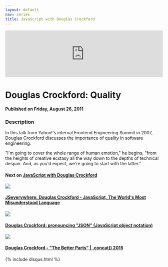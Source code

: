 ```yaml
---
layout: default
nav: series
title: JavaScript with Douglas Crockford
---
```


<div class="container">
    <div class="row mt grid">
        <div class="mt"></div>
        <div class="row" style="margin-bottom: 20px;">
            <div class="col-sm-push-1 col-sm-10 col-md-push-2 col-md-8">
                <div class="video-container">
                    <iframe width="100%" src="https://www.youtube.com/embed/t9YLtDJZtPY" frameborder="0" allowfullscreen></iframe>
                </div>
            </div>
            <div class="clearfix"></div>
            <div class="col-md-8">
                <h1>Douglas Crockford: Quality</h1>
                <h4>Published on Friday, August 26, 2011</h4>
                <h3>Description</h3>
                <p>In this talk from Yahoo!'s internal Frontend Engineering Summit in 2007, Douglas Crockford discusses the importance of quality in software engineering.

"I'm going to cover the whole range of human emotion," he begins, "from the heights of creative ecstasy all the way down to the depths of technical despair. And, as you'd expect, we're going to start with the latter."</p>
            </div>
            <div class="col-md-4">
                <h4>Next on <a href="/series/javascript-with-douglas-crockford">JavaScript with Douglas Crockford</a></h4><div class="row" style="margin-bottom: 20px">
            <div class="col-md-6">
                <a href="/series/javascript-with-douglas-crockford/jseverywhere-douglas-crockford-javascript-the-world-s-most-misunderstood-language">
                    <img src="/img/blank.gif" data-echo="https://i.ytimg.com/vi/gz7KL7ZirZc/hqdefault.jpg" class="img-responsive" />
                </a>
            </div>
            <div class="col-md-6">
                <h4>
                    <a href="/series/javascript-with-douglas-crockford/jseverywhere-douglas-crockford-javascript-the-world-s-most-misunderstood-language">JSeverywhere: Douglas Crockford - JavaScript, The World's Most Misunderstood Language</a>
                </h4>
            </div>
        </div><div class="row" style="margin-bottom: 20px">
            <div class="col-md-6">
                <a href="/series/javascript-with-douglas-crockford/douglas-crockford-pronouncing-json-javascript-object-notation-">
                    <img src="/img/blank.gif" data-echo="https://i.ytimg.com/vi/zhVdWQWKRqM/hqdefault.jpg" class="img-responsive" />
                </a>
            </div>
            <div class="col-md-6">
                <h4>
                    <a href="/series/javascript-with-douglas-crockford/douglas-crockford-pronouncing-json-javascript-object-notation-">Douglas Crockford: pronouncing "JSON" (JavaScript object notation)</a>
                </h4>
            </div>
        </div><div class="row" style="margin-bottom: 20px">
            <div class="col-md-6">
                <a href="/series/javascript-with-douglas-crockford/douglas-crockford-the-better-parts-concat-2015">
                    <img src="/img/blank.gif" data-echo="https://i.ytimg.com/vi/_EF-FO63MXs/hqdefault.jpg" class="img-responsive" />
                </a>
            </div>
            <div class="col-md-6">
                <h4>
                    <a href="/series/javascript-with-douglas-crockford/douglas-crockford-the-better-parts-concat-2015">Douglas Crockford - "The Better Parts" | .concat() 2015</a>
                </h4>
            </div>
        </div>
            </div>
            <div class="col-md-8">
                {% include disqus.html %}
            </div>
        </div>
    </div>
    <div class="row mt grid"></div>
</div>
